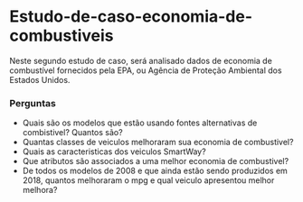 # Estudo-de-caso-economia-de-combustiveis
Neste segundo estudo de caso, será analisado dados de economia de combustível fornecidos pela EPA, ou Agência de Proteção Ambiental dos Estados Unidos.

### Perguntas
- Quais são os modelos que estão usando fontes alternativas de combistivel? Quantos são?
- Quantas classes de veiculos melhoraram sua economia de combustivel?
- Quais as caracteristicas dos veiculos SmartWay?
- Que atributos são associados a uma melhor economia de combustivel?
- De todos os modelos de 2008 e que ainda estão sendo produzidos em 2018, quantos melhoraram o mpg e qual veiculo apresentou melhor melhora?
